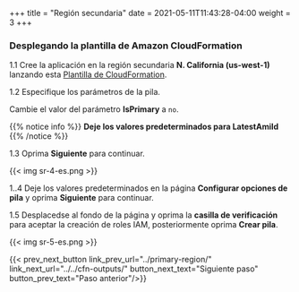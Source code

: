 +++
title = "Región secundaria"
date =  2021-05-11T11:43:28-04:00
weight = 3
+++

### Desplegando la plantilla de Amazon CloudFormation

1.1 Cree la aplicación en la región secundaria **N. California (us-west-1)** lanzando esta [Plantilla de CloudFormation](https://console.aws.amazon.com/cloudformation/home?region=us-west-1#/stacks/create/template?stackName=Passive-Secondary&templateURL=https://ee-assets-prod-us-east-1.s3.amazonaws.com/modules/630039b9022d4b46bb6cbad2e3899733/v1/HotStandby.yaml).

1.2  Especifique los parámetros de la pila.

Cambie el valor del parámetro **IsPrimary** a `no`.

{{% notice info %}}
**Deje los valores predeterminados para LatestAmiId**
{{% /notice %}}

1.3 Oprima **Siguiente** para continuar.

{{< img sr-4-es.png >}}

1..4 Deje los valores predeterminados en la página **Configurar opciones de pila** y oprima **Siguiente** para continuar.

1.5 Desplacedse al fondo de la página y oprima la **casilla de verificación** para aceptar la creación de roles IAM, posteriormente oprima **Crear pila**.

{{< img sr-5-es.png >}}

{{< prev_next_button link_prev_url="../primary-region/" link_next_url="../../cfn-outputs/" button_next_text="Siguiente paso" button_prev_text="Paso anterior"/>}}